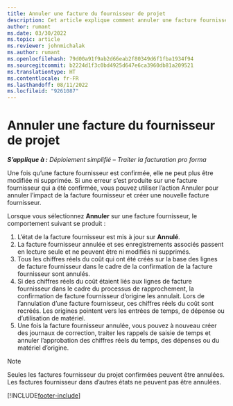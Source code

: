 ```yaml
---
title: Annuler une facture du fournisseur de projet
description: Cet article explique comment annuler une facture fournisseur de projet dans Microsoft Dynamics 365 Project Operations et l’impact financier de l’annulation d’une facture fournisseur de projet.
author: rumant
ms.date: 03/30/2022
ms.topic: article
ms.reviewer: johnmichalak
ms.author: rumant
ms.openlocfilehash: 79d00a91f9ab2d66eab2f80349d6f1fba1934f94
ms.sourcegitcommit: b2224d1f3c0bd4925d647e6ca3960db81a209521
ms.translationtype: HT
ms.contentlocale: fr-FR
ms.lasthandoff: 08/11/2022
ms.locfileid: "9261087"
---
```

# <a name="cancel-a-project-vendor-invoice"></a>Annuler une facture du fournisseur de projet

_**S’applique à :** Déploiement simplifié – Traiter la facturation pro forma_

Une fois qu’une facture fournisseur est confirmée, elle ne peut plus être modifiée ni supprimée. Si une erreur s’est produite sur une facture fournisseur qui a été confirmée, vous pouvez utiliser l’action Annuler pour annuler l’impact de la facture fournisseur et créer une nouvelle facture fournisseur.

Lorsque vous sélectionnez **Annuler** sur une facture fournisseur, le comportement suivant se produit :

1. L’état de la facture fournisseur est mis à jour sur **Annulé**.
2. La facture fournisseur annulée et ses enregistrements associés passent en lecture seule et ne peuvent être ni modifiés ni supprimés.
3. Tous les chiffres réels du coût qui ont été créés sur la base des lignes de facture fournisseur dans le cadre de la confirmation de la facture fournisseur sont annulés.
4. Si des chiffres réels du coût étaient liés aux lignes de facture fournisseur dans le cadre du processus de rapprochement, la confirmation de facture fournisseur d’origine les annulait. Lors de l’annulation d’une facture fournisseur, ces chiffres réels du coût sont recréés. Les origines pointent vers les entrées de temps, de dépense ou d’utilisation de matériel.
5. Une fois la facture fournisseur annulée, vous pouvez à nouveau créer des journaux de correction, traiter les rappels de saisie de temps et annuler l’approbation des chiffres réels du temps, des dépenses ou du matériel d’origine.

> [!NOTE]
> Seules les factures fournisseur du projet confirmées peuvent être annulées. Les factures fournisseur dans d’autres états ne peuvent pas être annulées.

[!INCLUDE[footer-include](../../includes/footer-banner.md)]
